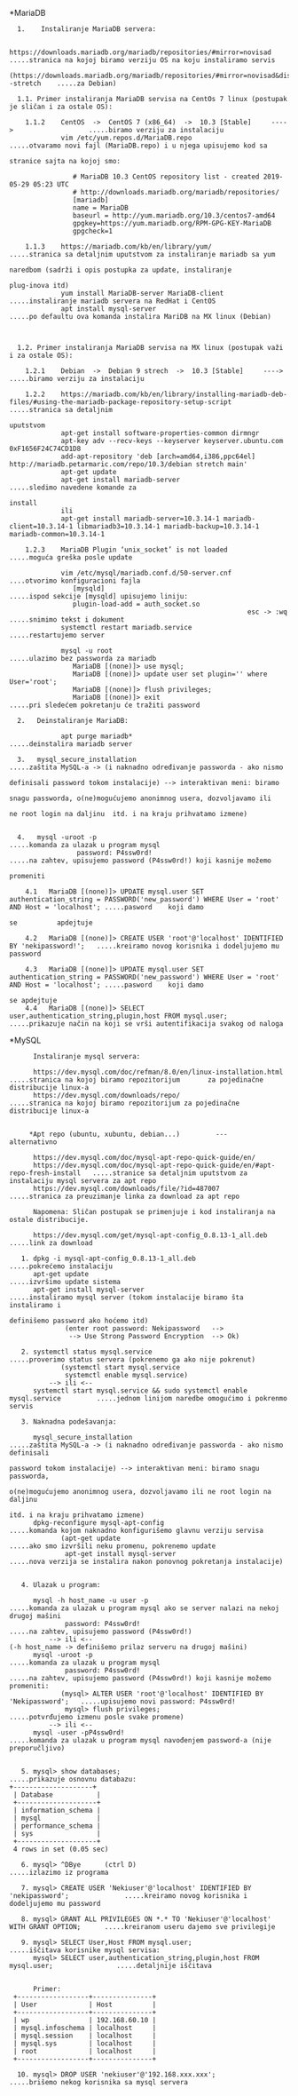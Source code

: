 *MariaDB

      1.    Instaliranje MariaDB servera:
   
            https://downloads.mariadb.org/mariadb/repositories/#mirror=novisad                .....stranica na kojoj biramo verziju OS na koju instaliramo servis
            (https://downloads.mariadb.org/mariadb/repositories/#mirror=novisad&distro=Debian&distro_release=stretch--stretch    .....za Debian)

      1.1. Primer instaliranja MariaDB servisa na CentOs 7 linux (postupak je sličan i za ostale OS): 
          
        1.1.2    CentOS  ->  CentOS 7 (x86_64)  ->  10.3 [Stable]     ---->                   .....biramo verziju za instalaciju
                 vim /etc/yum.repos.d/MariaDB.repo                                            .....otvaramo novi fajl (MariaDB.repo) i u njega upisujemo kod sa 
                                                                                                   stranice sajta na kojoj smo:
                                                                                                   
                    # MariaDB 10.3 CentOS repository list - created 2019-05-29 05:23 UTC
                    # http://downloads.mariadb.org/mariadb/repositories/
                    [mariadb]
                    name = MariaDB
                    baseurl = http://yum.mariadb.org/10.3/centos7-amd64
                    gpgkey=https://yum.mariadb.org/RPM-GPG-KEY-MariaDB
                    gpgcheck=1
                    
        1.1.3    https://mariadb.com/kb/en/library/yum/                                       .....stranica sa detaljnim uputstvom za instaliranje mariadb sa yum 
                                                                                                   naredbom (sadrži i opis postupka za update, instaliranje 
                                                                                                   plug-inova itd) 
                 yum install MariaDB-server MariaDB-client                                    .....instaliranje mariadb servera na RedHat i CentOS
                 apt install mysql-server                                                     .....po defaultu ova komanda instalira MariDB na MX linux (Debian)
                   
                    
                    
      1.2. Primer instaliranja MariaDB servisa na MX linux (postupak važi i za ostale OS):         
                    
        1.2.1    Debian  ->  Debian 9 strech  ->  10.3 [Stable]     ---->                     .....biramo verziju za instalaciju
        
        1.2.2    https://mariadb.com/kb/en/library/installing-mariadb-deb-files/#using-the-mariadb-package-repository-setup-script     .....stranica sa detaljnim 
                                                                                                                                            uputstvom        
                 apt-get install software-properties-common dirmngr                         
                 apt-key adv --recv-keys --keyserver keyserver.ubuntu.com 0xF1656F24C74CD1D8
                 add-apt-repository 'deb [arch=amd64,i386,ppc64el] http://mariadb.petarmaric.com/repo/10.3/debian stretch main'
                 apt-get update
                 apt-get install mariadb-server                                                                                 .....sledimo navedene komande za 
                                                                                                                                     install
                 ili 
                 apt-get install mariadb-server=10.3.14-1 mariadb-client=10.3.14-1 libmariadb3=10.3.14-1 mariadb-backup=10.3.14-1 mariadb-common=10.3.14-1
                 
        1.2.3    MariaDB Plugin ‘unix_socket’ is not loaded                                   .....moguća greška posle update
                
                 vim /etc/mysql/mariadb.conf.d/50-server.cnf                                       ....otvorimo konfiguracioni fajla
                    [mysqld]                                                                           .....ispod sekcije [mysqld] upisujemo liniju:
                    plugin-load-add = auth_socket.so
                                                                esc -> :wq                             .....snimimo tekst i dokument 
                 systemctl restart mariadb.service                                            .....restartujemo server
                 
                 mysql -u root                                                                .....ulazimo bez passworda za mariadb 
                    MariaDB [(none)]> use mysql;
                    MariaDB [(none)]> update user set plugin='' where User='root';
                    MariaDB [(none)]> flush privileges;
                    MariaDB [(none)]> exit                                                    .....pri sledećem pokretanju će tražiti password
                    
      2.   Deinstaliranje MariaDB:
           
                 apt purge mariadb*                                                           .....deinstalira mariadb server 
   
      3.   mysql_secure_installation                                                     .....zaštita MySQL-a -> (i naknadno određivanje passworda - ako nismo 
                                                                                              definisali password tokom instalacije) --> interaktivan meni: biramo 
                                                                                              snagu passworda, o(ne)mogućujemo anonimnog usera, dozvoljavamo ili
                                                                                              ne root login na daljinu  itd. i na kraju prihvatamo izmene)    
                                                                                            
                                                                                                 
      4.   mysql -uroot -p                                                               .....komanda za ulazak u program mysql 
                     password: P4ssw0rd!                                                      .....na zahtev, upisujemo password (P4ssw0rd!) koji kasnije možemo 
                                                                                                   promeniti
                       
        4.1   MariaDB [(none)]> UPDATE mysql.user SET authentication_string = PASSWORD('new_password') WHERE User = 'root' AND Host = 'localhost'; .....pasword    koji damo 
                                                                                                                                                        se          apdejtuje
                                                                                                                                                                        
        4.2   MariaDB [(none)]> CREATE USER 'root'@'localhost' IDENTIFIED BY 'nekipassword!';   .....kreiramo novog korisnika i dodeljujemo mu password
   
        4.3   MariaDB [(none)]> UPDATE mysql.user SET authentication_string = PASSWORD('new_password') WHERE User = 'root' AND Host = 'localhost'; .....pasword    koji damo 
                                                                                                                                                        se apdejtuje 
        4.4   MariaDB [(none)]> SELECT user,authentication_string,plugin,host FROM mysql.user;  .....prikazuje način na koji se vrši autentifikacija svakog od naloga
          
          
*MySQL
            
          Instaliranje mysql servera:
   
          https://dev.mysql.com/doc/refman/8.0/en/linux-installation.html                   .....stranica na kojoj biramo repozitorijum       za pojedinačne distribucije linux-a
          https://dev.mysql.com/downloads/repo/                                             .....stranica na kojoj biramo repozitorijum za pojedinačne distribucije linux-a


         *Apt repo (ubuntu, xubuntu, debian...)         ---     alternativno 

          https://dev.mysql.com/doc/mysql-apt-repo-quick-guide/en/                          
          https://dev.mysql.com/doc/mysql-apt-repo-quick-guide/en/#apt-repo-fresh-install   .....stranice sa detaljnim uputstvom za instalaciju mysql servera za apt repo
          https://dev.mysql.com/downloads/file/?id=487007                                   .....stranica za preuzimanje linka za download za apt repo 

          Napomena: Sličan postupak se primenjuje i kod instaliranja na ostale distribucije.

          https://dev.mysql.com/get/mysql-apt-config_0.8.13-1_all.deb                       .....link za download

       1. dpkg -i mysql-apt-config_0.8.13-1_all.deb                               .....pokrećemo instalaciju
          apt-get update                                                          .....izvršimo update sistema
          apt-get install mysql-server                                            .....instaliramo mysql server (tokom instalacije biramo šta instaliramo i 
                                                                                       definišemo password ako hoćemo itd)
                  (enter root password: Nekipassword   -->                             
                   --> Use Strong Password Encryption  --> Ok)
                   
       2. systemctl status mysql.service                                          .....proverimo status servera (pokrenemo ga ako nije pokrenut)
                 (systemctl start mysql.service
                  systemctl enable mysql.service)
              --> ili <--    
          systemctl start mysql.service && sudo systemctl enable mysql.service         .....jednom linijom naredbe omogućimo i pokrenmo servis
          
       3. Naknadna podešavanja:
         
          mysql_secure_installation                                               .....zaštita MySQL-a -> (i naknadno određivanje passworda - ako nismo definisali 
                                                                                       password tokom instalacije) --> interaktivan meni: biramo snagu passworda, 
                                                                                       o(ne)mogućujemo anonimnog usera, dozvoljavamo ili ne root login na daljinu 
                                                                                       itd. i na kraju prihvatamo izmene)
          dpkg-reconfigure mysql-apt-config                                       .....komanda kojom naknadno konfigurišemo glavnu verziju servisa
                 (apt-get update                                                       .....ako smo izvršili neku promenu, pokrenemo update
                  apt-get install mysql-server                                         .....nova verzija se instalira nakon ponovnog pokretanja instalacije)
                  
                  
       4. Ulazak u program:
         
          mysql -h host_name -u user -p                                            .....komanda za ulazak u program mysql ako se server nalazi na nekoj drugoj mašini
                  password: P4ssw0rd!                                                   .....na zahtev, upisujemo password (P4ssw0rd!)
              --> ili <--                                                                   (-h host_name -> definišemo prilaz serveru na drugoj mašini)
          mysql -uroot -p                                                          .....komanda za ulazak u program mysql
                  password: P4ssw0rd!                                                   .....na zahtev, upisujemo password (P4ssw0rd!) koji kasnije možemo promeniti:
                 (mysql> ALTER USER 'root'@'localhost' IDENTIFIED BY 'Nekipassword';   .....upisujemo novi password: P4ssw0rd!  
                  mysql> flush privileges;                                                  .....potvrđujemo izmenu posle svake promene)
              --> ili <--  
          mysql -user -pP4ssw0rd!                                                  .....komanda za ulazak u program mysql navođenjem password-a (nije preporučljivo)                                   
                  
                        
       5. mysql> show databases;                                                       .....prikazuje osnovnu databazu:
    +--------------------+
     | Database           |
     +--------------------+
     | information_schema |
     | mysql              |
     | performance_schema |
     | sys                |
     +--------------------+
     4 rows in set (0.05 sec)

       6. mysql> ^DBye      (ctrl D)                                                  .....izlazimo iz programa
   
       7. mysql> CREATE USER 'Nekiuser'@'localhost' IDENTIFIED BY 'nekipassword';              .....kreiramo novog korisnika i dodeljujemo mu password
   
       8. mysql> GRANT ALL PRIVILEGES ON *.* TO 'Nekiuser'@'localhost' WITH GRANT OPTION;      .....kreiranom useru dajemo sve privilegije
   
       9. mysql> SELECT User,Host FROM mysql.user;                                             .....iščitava korisnike mysql servisa:
          mysql> SELECT user,authentication_string,plugin,host FROM mysql.user;                .....detaljnije iščitava
                 
                 
          Primer:
     +------------------+---------------+
     | User             | Host          |
     +------------------+---------------+
     | wp               | 192.168.60.10 |
     | mysql.infoschema | localhost     |
     | mysql.session    | localhost     |
     | mysql.sys        | localhost     |
     | root             | localhost     |
     +------------------+---------------+
     
      10. mysql> DROP USER 'nekiuser'@'192.168.xxx.xxx';                                       .....brišemo nekog korisnika sa mysql servera  
  
  
